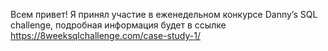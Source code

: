 Всем привет! Я принял участие в еженедельном конкурсе Danny’s SQL challenge, подробная информация будет в ссылке https://8weeksqlchallenge.com/case-study-1/
<!---
Romancho4444/Romancho4444 is a ✨ special ✨ repository because its `README.md` (this file) appears on your GitHub profile.
You can click the Preview link to take a look at your changes.
--->
